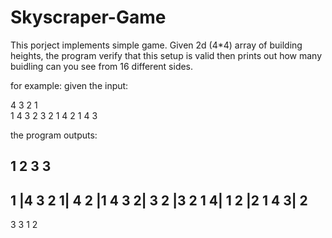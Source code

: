 # Skyscraper-Game

This porject implements simple game. 
Given 2d (4*4) array of building heights, the program verify that this setup is valid then prints out how many buidling can you see from 16 different sides.

for example: given the input:

4 3 2 1 <br>
1 4 3 2
3 2 1 4
2 1 4 3

the program outputs:

   1 2 3 3
   -------
1 |4 3 2 1| 4
2 |1 4 3 2| 3
2 |3 2 1 4| 1
2 |2 1 4 3| 2
   -------
   3 3 1 2
